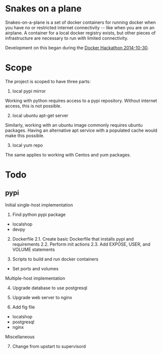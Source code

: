Snakes on a plane
=================

Snakes-on-a-plane is a set of docker containers for running docker when you have
no or restricted internet connectivity -- like when you are on an airplane. A container
for a local docker registry exists, but other pieces of infrastructure are necessary
to run with limited connectivity.

Development on this began during the [Docker Hackathon 2014-10-30](https://blog.docker.com/2014/10/announcing-docker-global-hack-day-2/).

Scope
=====

The project is scoped to have three parts:

1. local pypi mirror

Working with python requires access to a pypi repository. Without internet access, this is not possible.

2. local ubuntu apt-get server

Similarly, working with an ubuntu image commonly requires ubuntu packages. Having an alternative apt service
with a populated cache would make this possible.

3. local yum repo

The same applies to working with Centos and yum packages.

Todo
====

pypi
----

Initial single-host implementation

1. Find python pypi package

- localshop
- devpy

2. Dockerfile
2.1. Create basic Dockerfile that installs pypi and requirements
2.2. Perform init actions
2.3. Add EXPOSE, USER, and VOLUME statements

3. Scripts to build and run docker containers
- Set ports and volumes

Multiple-host implementation

4. Upgrade database to use postgresql

5. Upgrade web server to nginx

6. Add fig file

- localshop
- postgresql
- nginx

Miscellaneous

7. Change from upstart to supervisord
